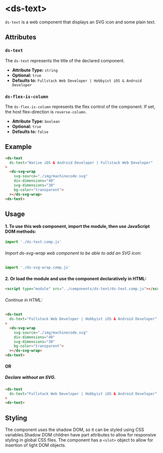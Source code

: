  # &lt;ds-text&gt;

`ds-text` is a web component that displays an SVG icon and some plain text.

## Attributes

### `ds-text`
The `ds-text` represents the title of the declared component.
- **Attribute Type:** `string`
- **Optional:** `true`
- **Defaults to:** `Fullstack Web Developer | Hobbyist iOS & Android Developer`

### `ds-flex-is-column`
The `ds-flex-is-column` represents the flex control of the component. If set, the host flex-direction is `reverse-column`.
- **Attribute Type:** `boolean`
- **Optional:** `true`
- **Defaults to:** `false`



## Example

```html
<ds-text
  ds-text="Native iOS & Android Developer | Fullstack Web Developer"
>
  <ds-svg-wrap
    svg-source="./img/machinecode.svg" 
    div-dimensions="40" 
    svg-dimensions="30"
    bg-color="transparent">
  ></ds-svg-wrap>
<ds-text>
```

## Usage

#### 1. To use this web component, import the module, then use JavaScript DOM methods:

```javascript
import './ds-text.comp.js'
```
###### Import ds-svg-wrap web component to be able to add an SVG icon:

```javascript
import './ds-svg-wrap.comp.js'
```

#### 2. Or load the module and use the component declaratively in HTML:

```html
<script type="module" src="../components/ds-text/ds-text.comp.js"></script>
```

###### Continue in HTML:

```html
<ds-text
  ds-text="Fullstack Web Developer | Hobbyist iOS & Android Developer"
>
  <ds-svg-wrap
    svg-source="./img/machinecode.svg" 
    div-dimensions="40" 
    svg-dimensions="30"
    bg-color="transparent">
  ></ds-svg-wrap>
<ds-text>
```

#### OR

##### Declare without an SVG.

```html
<ds-text
  ds-text="Fullstack Web Developer | Hobbyist iOS & Android Developer"
>
<ds-text>
```


## Styling
The component uses the shadow DOM, so it can be styled using CSS variables.Shadow DOM children have part attributes to allow for responsive styling in global CSS files. The component has a `<slot>` object to allow for insertion of light DOM objects.
